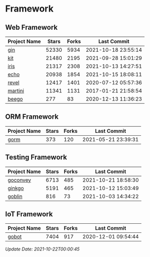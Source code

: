 # Framework

## Web Framework
| Project Name | Stars | Forks | Last Commit |
| ------------ | ----- | ----- | ----------- |
| [gin](https://github.com/gin-gonic/gin) | 52330 | 5934 | 2021-10-18 23:55:14 |
| [kit](https://github.com/go-kit/kit) | 21480 | 2195 | 2021-09-28 15:01:29 |
| [iris](https://github.com/kataras/iris) | 21317 | 2308 | 2021-10-13 14:27:51 |
| [echo](https://github.com/labstack/echo) | 20938 | 1854 | 2021-10-15 18:08:11 |
| [revel](https://github.com/revel/revel) | 12417 | 1401 | 2020-07-12 05:57:36 |
| [martini](https://github.com/go-martini/martini) | 11341 | 1131 | 2017-01-21 21:58:54 |
| [beego](https://github.com/astaxie/beego) | 277 | 83 | 2020-12-13 11:36:23 |

## ORM Framework
| Project Name | Stars | Forks | Last Commit |
| ------------ | ----- | ----- | ----------- |
| [gorm](https://github.com/jinzhu/gorm) | 373 | 120 | 2021-05-21 23:39:31 |

## Testing Framework
| Project Name | Stars | Forks | Last Commit |
| ------------ | ----- | ----- | ----------- |
| [goconvey](https://github.com/smartystreets/goconvey) | 6713 | 485 | 2021-10-21 18:58:30 |
| [ginkgo](https://github.com/onsi/ginkgo) | 5191 | 465 | 2021-10-12 15:03:49 |
| [goblin](https://github.com/franela/goblin) | 816 | 73 | 2021-10-03 14:34:22 |

## IoT Framework
| Project Name | Stars | Forks | Last Commit |
| ------------ | ----- | ----- | ----------- |
| [gobot](https://github.com/hybridgroup/gobot) | 7404 | 917 | 2020-12-01 09:54:44 |

*Update Date: 2021-10-22T00:00:45*